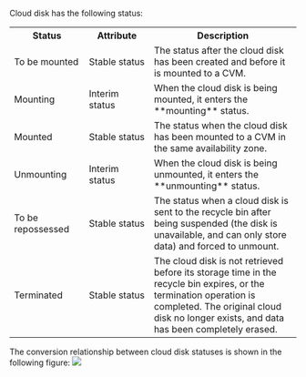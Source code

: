Cloud disk has the following status:

<table>
     <tr>
         <th>Status</th>  
         <th>Attribute</th>  
         <th>Description</th>  
     </tr>
	 <tr>      
         <td nowrap="nowrap">To be mounted</td>   
	     <td nowrap="nowrap">Stable status</td>
	     <td>The status after the cloud disk has been created and before it is mounted to a CVM.</td>
     </tr> 
	 <tr>      
         <td>Mounting</td>   
	     <td>Interim status</td>
	     <td>When the cloud disk is being mounted, it enters the **mounting** status.</td>
     </tr> 
	 <tr>      
         <td>Mounted</td>   
	     <td>Stable status</td>
	     <td>The status when the cloud disk has been mounted to a CVM in the same availability zone.</td>
     </tr> 
	 <tr>      
         <td>Unmounting</td>   
	     <td>Interim status</td>
	     <td>When the cloud disk is being unmounted, it enters the **unmounting** status.</td>
     </tr> 
	 <tr>      
         <td>To be repossessed</td>   
	     <td>Stable status</td>
	     <td>The status when a cloud disk is sent to the recycle bin after being suspended (the disk is unavailable, and can only store data) and forced to unmount.</td>
     </tr> 
	 <tr>      
         <td>Terminated</td>   
	     <td>Stable status</td>
	     <td>The cloud disk is not retrieved before its storage time in the recycle bin expires, or the termination operation is completed. The original cloud disk no longer exists, and data has been completely erased.</td>
     </tr> 
</table>

The conversion relationship between cloud disk statuses is shown in the following figure:
![](https://main.qcloudimg.com/raw/51835ba2aa342252fbc58b2648ce489c.png)
